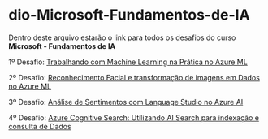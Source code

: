 # dio-Microsoft-Fundamentos-de-IA
Dentro deste arquivo estarão o link para todos os desafios do curso **Microsoft - Fundamentos de IA**

1º Desafio: [Trabalhando com Machine Learning na Prática no Azure ML](https://github.com/chrissoares/dio-Microsoft-Fundamentos-de-IA/blob/main/Trabalhando-com-Machine-Learning-na-Pr%C3%A1tica-no-Azure-ML.md)

2º Desafio: [Reconhecimento Facial e transformação de imagens em Dados no Azure ML](https://github.com/chrissoares/dio-Microsoft-Fundamentos-de-IA/blob/main/Desafio-2/Reconhecimento-Facial-e-transformação-de-imagens-em-Dados-no-Azure-ML.md)

3º Desafio: [Análise de Sentimentos com Language Studio no Azure AI](https://github.com/chrissoares/dio-Microsoft-Fundamentos-de-IA/blob/main/Desafio-3/Análise-de-Sentimentos-com-Language-Studio-no-Azure-AI.md)

4º Desafio: [Azure Cognitive Search: Utilizando AI Search para indexação e consulta de Dados](https://github.com/chrissoares/dio-Microsoft-Fundamentos-de-IA/blob/main/Desafio-4/Azure-Cognitive-Search-Utilizando-AI-Search-para-indexacao-e-consulta-de-Dados.md)
